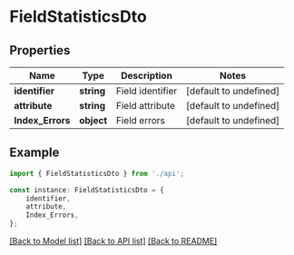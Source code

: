 # FieldStatisticsDto


## Properties

Name | Type | Description | Notes
------------ | ------------- | ------------- | -------------
**identifier** | **string** | Field identifier | [default to undefined]
**attribute** | **string** | Field attribute | [default to undefined]
**Index_Errors** | **object** | Field errors | [default to undefined]

## Example

```typescript
import { FieldStatisticsDto } from './api';

const instance: FieldStatisticsDto = {
    identifier,
    attribute,
    Index_Errors,
};
```

[[Back to Model list]](../README.md#documentation-for-models) [[Back to API list]](../README.md#documentation-for-api-endpoints) [[Back to README]](../README.md)
